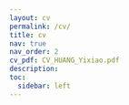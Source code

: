 ```yaml
---
layout: cv
permalink: /cv/
title: cv
nav: true
nav_order: 2
cv_pdf: CV_HUANG_Yixiao.pdf
description: 
toc:
  sidebar: left
---
```

